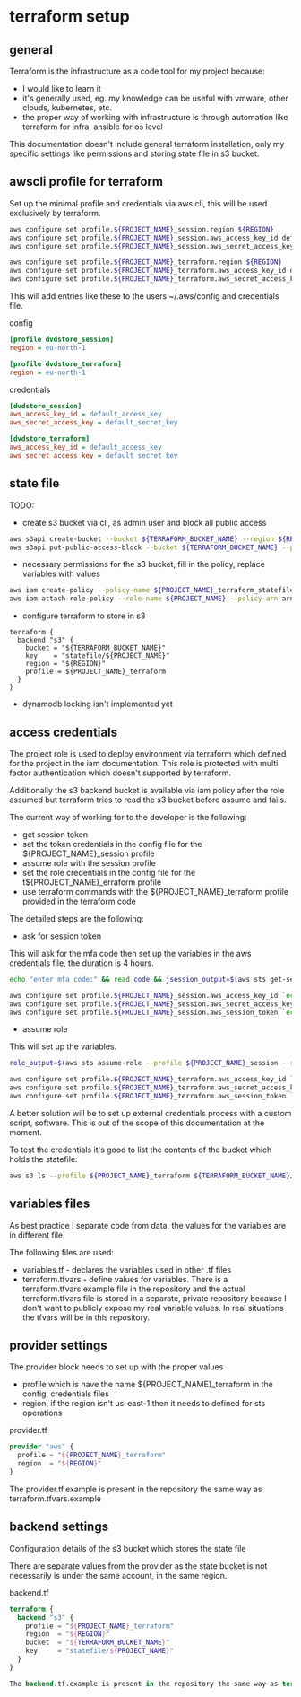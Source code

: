 # terraform setup

## general

Terraform is the infrastructure as a code tool for my project because:

- I would like to learn it
- it's generally used, eg. my knowledge can be useful with vmware, other clouds, kubernetes, etc.
- the proper way of working with infrastructure is through automation like terraform for infra, ansible for os level

This documentation doesn't include general terraform installation, only my specific settings like permissions and storing state file in s3 bucket.

## awscli profile for terraform

Set up the minimal profile and credentials via aws cli, this will be used exclusively by terraform.

```bash
aws configure set profile.${PROJECT_NAME}_session.region ${REGION}
aws configure set profile.${PROJECT_NAME}_session.aws_access_key_id default_access_key
aws configure set profile.${PROJECT_NAME}_session.aws_secret_access_key default_secret_key

aws configure set profile.${PROJECT_NAME}_terraform.region ${REGION}
aws configure set profile.${PROJECT_NAME}_terraform.aws_access_key_id default_access_key
aws configure set profile.${PROJECT_NAME}_terraform.aws_secret_access_key default_secret_key
```

This will add entries like these to the users ~/.aws/config and credentials file.

config

```ini
[profile dvdstore_session]
region = eu-north-1

[profile dvdstore_terraform]
region = eu-north-1
```

credentials

```ini
[dvdstore_session]
aws_access_key_id = default_access_key
aws_secret_access_key = default_secret_key

[dvdstore_terraform]
aws_access_key_id = default_access_key
aws_secret_access_key = default_secret_key
```

## state file

TODO:

- create s3 bucket via cli, as admin user and block all public access

```bash
aws s3api create-bucket --bucket ${TERRAFORM_BUCKET_NAME} --region ${REGION} --create-bucket-configuration LocationConstraint=${REGION}
aws s3api put-public-access-block --bucket ${TERRAFORM_BUCKET_NAME} --public-access-block-configuration "BlockPublicAcls=true,IgnorePublicAcls=true,BlockPublicPolicy=true,RestrictPublicBuckets=true"
```

- necessary permissions for the s3 bucket, fill in the policy, replace variables with values

```bash
aws iam create-policy --policy-name ${PROJECT_NAME}_terraform_statefile --policy-document file://${GIT_REPO_ROOT}/${PROJECT_NAME}/policy/${PROJECT_NAME}_terraform_statefile.json --tags Key=project,Value=${PROJECT_NAME}
aws iam attach-role-policy --role-name ${PROJECT_NAME} --policy-arn arn:aws:iam::${ACCOUNT_ID}:policy/${PROJECT_NAME}_terraform_statefile
```

- configure terraform to store in s3

```text
terraform {
  backend "s3" {
    bucket = "${TERRAFORM_BUCKET_NAME}"
    key    = "statefile/${PROJECT_NAME}"
    region = "${REGION}"
    profile = ${PROJECT_NAME}_terraform
  }
}
```

- dynamodb locking isn't implemented yet

## access credentials

The project role is used to deploy environment via terraform which defined for the project in the iam documentation. This role is protected with multi factor authentication which doesn't supported by terraform.

Additionally the s3 backend bucket is available via iam policy after the role assumed but terraform tries to read the s3 bucket before assume and fails.

The current way of working for to the developer is the following:

- get session token
- set the token credentials in the config file for the ${PROJECT_NAME}_session profile
- assume role with the session profile
- set the role credentials in the config file for the t${PROJECT_NAME}_erraform profile
- use terraform commands with the ${PROJECT_NAME}_terraform profile provided in the terraform code

The detailed steps are the following:

- ask for session token

This will ask for the mfa code then set up the variables in the aws credentials file, the duration is 4 hours.

```bash
echo "enter mfa code:" && read code && jsession_output=$(aws sts get-session-token --duration-seconds 14400 --serial-number arn:aws:iam::${ACCOUNT_ID}:mfa/${USER_NAME} --profile ${USER_NAME} --token-code ${code} --output json)
```

```bash
aws configure set profile.${PROJECT_NAME}_session.aws_access_key_id `echo "${session_output}" | jq --raw-output ".Credentials[\"AccessKeyId\"]"`
aws configure set profile.${PROJECT_NAME}_session.aws_secret_access_key `echo "${session_output}" | jq --raw-output ".Credentials[\"SecretAccessKey\"]"`
aws configure set profile.${PROJECT_NAME}_session.aws_session_token `echo "${session_output}" | jq --raw-output ".Credentials[\"SessionToken\"]"`
```

- assume role

This will set up the variables.

```bash
role_output=$(aws sts assume-role --profile ${PROJECT_NAME}_session --role-arn arn:aws:iam::${ACCOUNT_ID}:role/${PROJECT_NAME} --role-session-name "${PROJECT_NAME}_terraform" --output json)
```

```bash
aws configure set profile.${PROJECT_NAME}_terraform.aws_access_key_id `echo "${role_output}" | jq --raw-output ".Credentials[\"AccessKeyId\"]"`
aws configure set profile.${PROJECT_NAME}_terraform.aws_secret_access_key `echo "${role_output}" | jq --raw-output ".Credentials[\"SecretAccessKey\"]"`
aws configure set profile.${PROJECT_NAME}_terraform.aws_session_token `echo "${role_output}" | jq --raw-output ".Credentials[\"SessionToken\"]"`
```

A better solution will be to set up external credentials process with a custom script, software. This is out of the scope of this documentation at the moment.

To test the credentials it's good to list the contents of the bucket which holds the statefile:

```bash
aws s3 ls --profile ${PROJECT_NAME}_terraform ${TERRAFORM_BUCKET_NAME}/statefile/${PROJECT_NAME}
```

## variables files

As best practice I separate code from data, the values for the variables are in different file.

The following files are used:

- variables.tf - declares the variables used in other .tf files
- terraform.tfvars - define values for variables. There is a terraform.tfvars.example file in the repository and the actual terraform.tfvars file is stored in a separate, private repository because I don't want to publicly expose my real variable values. In real situations the tfvars will be in this repository.

## provider settings

The provider block needs to set up with the proper values

- profile which is have the name ${PROJECT_NAME}_terraform in the config, credentials files
- region, if the region isn't us-east-1 then it needs to defined for sts operations

provider.tf

```terraform
provider "aws" {
  profile = "${PROJECT_NAME}_terraform"
  region  = "${REGION}"
}
```

The provider.tf.example is present in the repository the same way as terraform.tfvars.example

## backend settings

Configuration details of the s3 bucket which stores the state file

There are separate values from the provider as the state bucket is not necessarily is under the same account, in the same region.

backend.tf

```terraform
terraform {
  backend "s3" {
    profile = "${PROJECT_NAME}_terraform"
    region  = "${REGION}"
    bucket  = "${TERRAFORM_BUCKET_NAME}"
    key     = "statefile/${PROJECT_NAME}"
  }
}

The backend.tf.example is present in the repository the same way as terraform.tfvars.example
